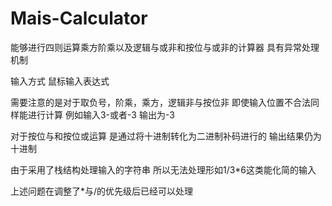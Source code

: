 ﻿# Mais-Calculator
能够进行四则运算乘方阶乘以及逻辑与或非和按位与或非的计算器
具有异常处理机制

输入方式
鼠标输入表达式

需要注意的是对于取负号，阶乘，乘方，逻辑非与按位非
即使输入位置不合法同样能进行计算
例如输入3-或者-3 输出为-3

对于按位与和按位或运算
是通过将十进制转化为二进制补码进行的
输出结果仍为十进制

由于采用了栈结构处理输入的字符串
所以无法处理形如1/3*6这类能化简的输入

上述问题在调整了*与/的优先级后已经可以处理




